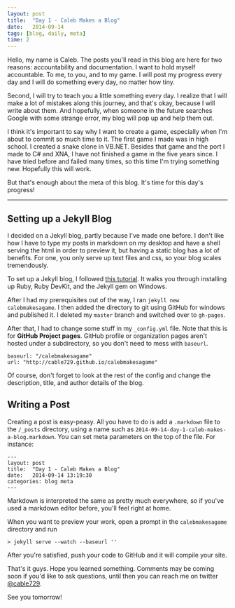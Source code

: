 ```yaml
---
layout: post
title:  "Day 1 - Caleb Makes a Blog"
date:   2014-09-14
tags: [blog, daily, meta]
time: 2
---
```


Hello, my name is Caleb. The posts you'll read in this blog are here for two reasons: accountability and documentation. I want to hold myself accountable. To me, to you, and to my game. I will post my progress every day and I will do something every day, no matter how tiny.

Second, I will try to teach you a little something every day. I realize that I will make a lot of mistakes along this journey, and that's okay, because I will write about them. And hopefully, when someone in the future searches Google with some strange error, my blog will pop up and help them out.

I think it's important to say why I want to create a game, especially when I'm about to commit so much time to it. The first game I made was in high school. I created a snake clone in VB.NET. Besides that game and the port I made to C# and XNA, I have not finished a game in the five years since. I have tried before and failed many times, so this time I'm trying something new. Hopefully this will work.

But that's enough about the meta of this blog. It's time for this day's progress!

--------

## Setting up a Jekyll Blog

I decided on a Jekyll blog, partly because I've made one before. I don't like how I have to type my posts in markdown on my desktop and have a shell serving the html in order to preview it, but having a static blog has a lot of benefits. For one, you only serve up text files and css, so your blog scales tremendously.

To set up a Jekyll blog, I followed [this tutorial](http://jekyll-windows.juthilo.com/). It walks you through installing up Ruby, Ruby DevKit, and the Jekyll gem on Windows.

After I had my prerequisites out of the way, I ran `jekyll new calebmakesagame`. I then added the directory to git using GitHub for windows and published it. I deleted my `master` branch and switched over to `gh-pages`.

After that, I had to change some stuff in my `_config.yml` file. Note that this is for **GitHub Project pages**. GitHub profile or organization pages aren't hosted under a subdirectory, so you don't need to mess with `baseurl`.

    baseurl: "/calebmakesagame"
    url: "http://cable729.github.io/calebmakesagame"

Of course, don't forget to look at the rest of the config and change the description, title, and author details of the blog.

## Writing a Post

Creating a post is easy-peasy. All you have to do is add a `.markdown` file to the `/_posts` directory, using a name such as `2014-09-14-day-1-caleb-makes-a-blog.markdown`. You can set meta parameters on the top of the file. For instance:

    ---
    layout: post
    title:  "Day 1 - Caleb Makes a Blog"
    date:   2014-09-14 13:19:30
    categories: blog meta
    ---

Markdown is interpreted the same as pretty much everywhere, so if you've used a markdown editor before, you'll feel right at home.

When you want to preview your work, open a prompt in the `calebmakesagame` directory and run

    > jekyll serve --watch --baseurl ''

After you're satisfied, push your code to GitHub and it will compile your site.

That's it guys. Hope you learned something. Comments may be coming soon if you'd like to ask questions, until then you can reach me on twitter [@cable729](http://twitter.com/cable729).

See you tomorrow!

<!-- You’ll find this post in your `_posts` directory. Go ahead and edit it and re-build the site to see your changes. You can rebuild the site in many different ways, but the most common way is to run `jekyll serve --watch`, which launches a web server and auto-regenerates your site when a file is updated.

To add new posts, simply add a file in the `_posts` directory that follows the convention `YYYY-MM-DD-name-of-post.ext` and includes the necessary front matter. Take a look at the source for this post to get an idea about how it works.

Jekyll also offers powerful support for code snippets:

{% highlight ruby %}
def print_hi(name)
  puts "Hi, #{name}"
end
print_hi('Tom')
#=> prints 'Hi, Tom' to STDOUT.
{% endhighlight %}

Check out the [Jekyll docs][jekyll] for more info on how to get the most out of Jekyll. File all bugs/feature requests at [Jekyll’s GitHub repo][jekyll-gh]. If you have questions, you can ask them on [Jekyll’s dedicated Help repository][jekyll-help].

[jekyll]:      http://jekyllrb.com
[jekyll-gh]:   https://github.com/jekyll/jekyll
[jekyll-help]: https://github.com/jekyll/jekyll-help
 -->